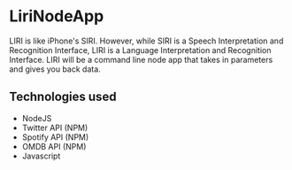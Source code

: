 # LiriNodeApp

LIRI is like iPhone's SIRI. However, while SIRI is a Speech Interpretation and Recognition Interface, LIRI is a Language Interpretation and Recognition Interface. LIRI will be a command line node app that takes in parameters and gives you back data.

## Technologies used
* NodeJS
* Twitter API (NPM)
* Spotify API (NPM)
* OMDB API (NPM)
* Javascript

